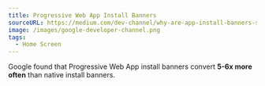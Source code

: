```yaml
---
title: Progressive Web App Install Banners
sourceURL: https://medium.com/dev-channel/why-are-app-install-banners-still-a-thing-18f3952d349a
image: /images/google-developer-channel.png
tags:
  - Home Screen
---
```


Google found that Progressive Web App install banners convert **5-6x more often** than native install banners.
